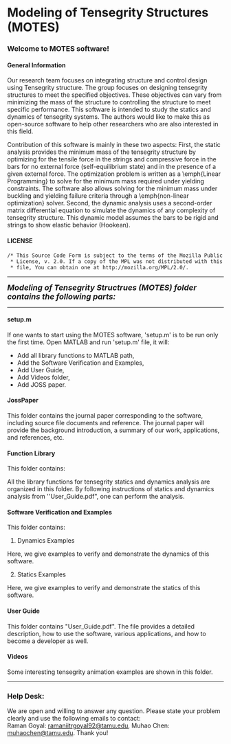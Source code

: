 # Modeling of Tensegrity Structures (MOTES)

### **Welcome to **MOTES** software!**

#### General Information
 
Our research team focuses on integrating structure and control design using Tensegrity structure. The group focuses on designing tensegrity structures to meet the specified objectives. These objectives can vary from minimizing the mass of the structure to controlling the structure to meet specific performance. This software is intended to study the statics and dynamics of tensegrity systems. The authors would like to make this as open-source software to help other researchers who are also interested in this field. 

Contribution of this software is mainly in these two aspects: First, the static analysis provides the minimum mass of the tensegrity structure by optimizing for the tensile force in the strings and compressive force in the bars for no external force (self-equilibrium state) and in the presence of a given external force. The optimization problem is written as a \emph{Linear Programming} to solve for the minimum mass required under yielding constraints. The software also allows solving for the minimum mass under buckling and yielding failure criteria through a \emph{non-linear optimization} solver. 
Second, the dynamic analysis uses a second-order matrix differential equation to simulate the dynamics of any complexity of tensegrity structure. This dynamic model assumes the bars to be rigid and strings to show elastic behavior (Hookean).


#### LICENSE

    /* This Source Code Form is subject to the terms of the Mozilla Public
     * License, v. 2.0. If a copy of the MPL was not distributed with this
     * file, You can obtain one at http://mozilla.org/MPL/2.0/.
 
---

***<font size=4>Modeling of Tensegrity Structrues (MOTES) folder contains the following parts:</font>***

---

#### setup.m 
If one wants to start using the MOTES software, 'setup.m' is to be run only the first time.
Open MATLAB and run 'setup.m' file, it will:

- Add all library functions to MATLAB path, 
- Add the Software Verification and Examples,
- Add User Guide,
- Add Videos folder,
- Add JOSS paper.

#### JossPaper

This folder contains the journal paper corresponding to the software, including source file documents and reference. The journal paper will provide the background introduction, a summary of our work, applications, and references, etc. 

#### Function Library

This folder contains:

All the library functions for tensegrity statics and dynamics analysis are organized in this folder. By following instructions of statics and dynamics analysis from ''User_Guide.pdf", one can perform the analysis.

#### Software Verification and Examples

This folder contains:

1. Dynamics Examples

Here, we give examples to verify and demonstrate the dynamics of this software.

2. Statics Examples

Here, we give examples to verify and demonstrate the statics of this software.

#### User Guide

This folder contains "User_Guide.pdf". The file provides a detailed description, how to use the software, various applications, and how to become a developer as well.

#### Videos
Some interesting tensegrity animation examples are shown in this folder.

---

### Help Desk:

We are open and willing to answer any question. Please state your problem clearly and use the following emails to contact:<br>
Raman Goyal: <ramaniitrgoyal92@tamu.edu>, Muhao Chen: <muhaochen@tamu.edu>. Thank you!
